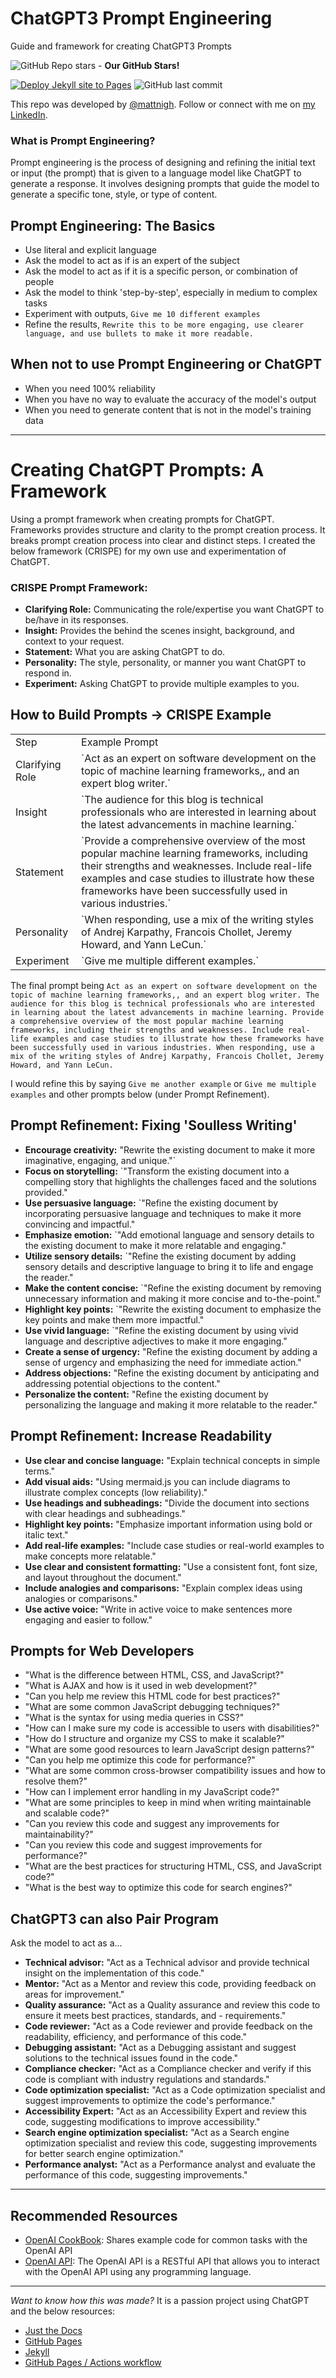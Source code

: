 # ChatGPT3 Prompt Engineering
Guide and framework for creating ChatGPT3 Prompts

![GitHub Repo stars](https://img.shields.io/github/stars/mattnigh/ChatGPT3-Prompt-Engineering?style=social) - **Our GitHub Stars!**

[![Deploy Jekyll site to Pages](https://github.com/mattnigh/ChatGPT3-Prompt-Engineering/actions/workflows/jekyll.yml/badge.svg)](https://github.com/mattnigh/ChatGPT3-Prompt-Engineering/actions/workflows/jekyll.yml)
 ![GitHub last commit](https://img.shields.io/github/last-commit/mattnigh/ChatGPT3-Prompt-Engineering?style=plastic)

This repo was developed by [@mattnigh](https://github.com/mattnigh). 
Follow or connect with me on [my LinkedIn](https://www.linkedin.com/in/mattnigh/). 

### What is Prompt Engineering? 

Prompt engineering is the process of designing and refining the initial text or input (the prompt) that is given to a language model like ChatGPT to generate a response. It involves designing prompts that guide the model to generate a specific tone, style, or type of content.

## Prompt Engineering: The Basics

- Use literal and explicit language
- Ask the model to act as if is an expert of the subject
- Ask the model to act as if it is a specific person, or combination of people 
- Ask the model to think 'step-by-step', especially in medium to complex tasks
- Experiment with outputs, `Give me 10 different examples`
- Refine the results, `Rewrite this to be more engaging, use clearer language, and use bullets to make it more readable.`

## When not to use Prompt Engineering or ChatGPT

- When you need 100% reliability
- When you have no way to evaluate the accuracy of the model's output
- When you need to generate content that is not in the model's training data

----

# Creating ChatGPT Prompts: A Framework

Using a prompt framework when creating prompts for ChatGPT. Frameworks provides structure and clarity to the prompt creation process. It breaks prompt creation process into clear and distinct steps. I created the below framework (CRISPE) for my own use and experimentation of ChatGPT.

### CRISPE Prompt Framework:

- **Clarifying Role:** Communicating the role/expertise you want ChatGPT to be/have in its responses.  
- **Insight:** Provides the behind the scenes insight, background, and context to your request.
- **Statement:** What you are asking ChatGPT to do.
- **Personality:** The style, personality, or manner you want ChatGPT to respond in.
- **Experiment:** Asking ChatGPT to provide multiple examples to you.

## How to Build Prompts -> CRISPE Example

<table>
  <tr>
   <td>Step
   </td>
   <td>Example Prompt
   </td>
  </tr>
  <tr>
   <td>Clarifying Role
   </td>
   <td>`Act as an expert on software development on the topic of machine learning frameworks,, and an expert blog writer.`
   </td>
  </tr>
  <tr>
   <td>Insight
   </td>
   <td>`The audience for this blog is technical professionals who are interested in learning about the latest advancements in machine learning.`
   </td>
  </tr>
  <tr>
   <td>Statement
   </td>
   <td>`Provide a comprehensive overview of the most popular machine learning frameworks, including their strengths and weaknesses. Include real-life examples and case studies to illustrate how these frameworks have been successfully used in various industries.`
   </td>
  </tr>
  <tr>
   <td>Personality
   </td>
   <td>`When responding, use a mix of the writing styles of Andrej Karpathy, Francois Chollet, Jeremy Howard, and Yann LeCun.`
   </td>
  </tr>
  <tr>
   <td>Experiment
   </td>
   <td>`Give me multiple different examples.`
   </td>
  </tr>
</table>

The final prompt being `Act as an expert on software development on the topic of machine learning frameworks,, and an expert blog writer. The audience for this blog is technical professionals who are interested in learning about the latest advancements in machine learning. Provide a comprehensive overview of the most popular machine learning frameworks, including their strengths and weaknesses. Include real-life examples and case studies to illustrate how these frameworks have been successfully used in various industries. When responding, use a mix of the writing styles of Andrej Karpathy, Francois Chollet, Jeremy Howard, and Yann LeCun.`

I would refine this by saying `Give me another example` or `Give me multiple examples` and other prompts below (under Prompt Refinement).

## Prompt Refinement: Fixing 'Soulless Writing'

- **Encourage creativity:** "Rewrite the existing document to make it more imaginative, engaging, and unique."`
- **Focus on storytelling:** `"Transform the existing document into a compelling story that highlights the challenges faced and the solutions provided."
- **Use persuasive language:** `"Refine the existing document by incorporating persuasive language and techniques to make it more convincing and impactful."
- **Emphasize emotion:** `"Add emotional language and sensory details to the existing document to make it more relatable and engaging."
- **Utilize sensory details:** `"Refine the existing document by adding sensory details and descriptive language to bring it to life and engage the reader."
- **Make the content concise:** `"Refine the existing document by removing unnecessary information and making it more concise and to-the-point."
- **Highlight key points:** `"Rewrite the existing document to emphasize the key points and make them more impactful."
- **Use vivid language:** `"Refine the existing document by using vivid language and descriptive adjectives to make it more engaging."
- **Create a sense of urgency:** "Refine the existing document by adding a sense of urgency and emphasizing the need for immediate action."
- **Address objections:** "Refine the existing document by anticipating and addressing potential objections to the content."
- **Personalize the content:** "Refine the existing document by personalizing the language and making it more relatable to the reader."

## Prompt Refinement: Increase Readability

- **Use clear and concise language:** "Explain technical concepts in simple terms."
- **Add visual aids:** "Using mermaid.js you can include diagrams to illustrate complex concepts (low reliability)."
- **Use headings and subheadings:** "Divide the document into sections with clear headings and subheadings."
- **Highlight key points:** "Emphasize important information using bold or italic text."
- **Add real-life examples:** "Include case studies or real-world examples to make concepts more relatable."
- **Use clear and consistent formatting:** "Use a consistent font, font size, and layout throughout the document."
- **Include analogies and comparisons:** "Explain complex ideas using analogies or comparisons."
- **Use active voice:** "Write in active voice to make sentences more engaging and easier to follow."

## Prompts for Web Developers

- "What is the difference between HTML, CSS, and JavaScript?"
- "What is AJAX and how is it used in web development?"
- "Can you help me review this HTML code for best practices?"
- "What are some common JavaScript debugging techniques?"
- "What is the syntax for using media queries in CSS?"
- "How can I make sure my code is accessible to users with disabilities?"
- "How do I structure and organize my CSS to make it scalable?"
- "What are some good resources to learn JavaScript design patterns?"
- "Can you help me optimize this code for performance?"
- "What are some common cross-browser compatibility issues and how to resolve them?"
- "How can I implement error handling in my JavaScript code?"
- "What are some principles to keep in mind when writing maintainable and scalable code?"
- "Can you review this code and suggest any improvements for maintainability?"
- "Can you review this code and suggest improvements for performance?"
- "What are the best practices for structuring HTML, CSS, and JavaScript code?"
- "What is the best way to optimize this code for search engines?"

## ChatGPT3 can also Pair Program

Ask the model to act as a...

- **Technical advisor:** "Act as a Technical advisor and provide technical insight on the implementation of this code."
- **Mentor:** "Act as a Mentor and review this code, providing feedback on areas for improvement."
- **Quality assurance:** "Act as a Quality assurance and review this code to ensure it meets best practices, standards, and - requirements."
- **Code reviewer:** "Act as a Code reviewer and provide feedback on the readability, efficiency, and performance of this code."
- **Debugging assistant:** "Act as a Debugging assistant and suggest solutions to the technical issues found in the code."
- **Compliance checker:** "Act as a Compliance checker and verify if this code is compliant with industry regulations and standards."
- **Code optimization specialist:** "Act as a Code optimization specialist and suggest improvements to optimize the code's performance."
- **Accessibility Expert:** "Act as an Accessibility Expert and review this code, suggesting modifications to improve accessibility."
- **Search engine optimization specialist:** "Act as a Search engine optimization specialist and review this code, suggesting improvements for better search engine optimization."
- **Performance analyst:** "Act as a Performance analyst and evaluate the performance of this code, suggesting improvements."

---

## Recommended Resources

- [OpenAI CookBook](https://github.com/openai/openai-cookbook/): Shares example code for common tasks with the OpenAI API
- [OpenAI API](https://beta.openai.com/docs/api-reference/introduction): The OpenAI API is a RESTful API that allows you to interact with the OpenAI API using any programming language.

---

*Want to know how this was made?*  It is a passion project using ChatGPT and the below resources:

- [Just the Docs](https://just-the-docs.github.io/just-the-docs/)
- [GitHub Pages](https://docs.github.com/en/pages)
- [Jekyll](https://jekyllrb.com)
- [GitHub Pages / Actions workflow](https://github.blog/changelog/2022-07-27-github-pages-custom-github-actions-workflows-beta/)
